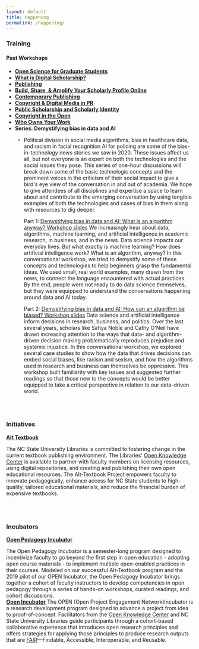 ```yaml
---
layout: default 
title: Happening
permalink: /happening/
---
```


<link rel="preconnect" href="https://fonts.googleapis.com">
<link rel="preconnect" href="https://fonts.gstatic.com" crossorigin>
<link href="https://fonts.googleapis.com/css2?family=Bungee+Shade&family=Urbanist:wght@300&display=swap" rel="stylesheet">


### Training

#### Past Workshops
  - [**Open Science for Graduate Students**](https://docs.google.com/document/d/1MFJaP9qdit1xn2Wl1NQ3g3npBXa3u-iy7Y5CQdKKcvY/edit?usp=sharing)
  - [**What is Digital Scholarship?**](https://docs.google.com/presentation/d/11HGpNbTfuGIb9Be_RpOTFkkk87G-ityyv1OmfdEdfrc/edit?usp=sharing)
  - [**Publishing**](https://drive.google.com/drive/folders/1OMpnVj4i3ImI8xaT4dk9vuojJ_lDj6v6?usp=sharing)
  - [**Build, Share, &amp; Amplify Your Scholarly Profile Online**](https://docs.google.com/presentation/d/1S4Y1YByoFvqpdNKx0DuIO_AhbJwTSx-7UW_k3Y6vWD0/edit?usp=sharing)
  - [**Contemporary Publishing**](https://docs.google.com/presentation/d/1ZkfVBpbO0S24NMtFXot2xMVG2rfH7iD1uaz7R4IJo\_E/edit?usp=sharing)
  - [**Copyright &amp; Digital Media in PR**](https://docs.google.com/presentation/d/1N2G7xJjLkDmWbJqH0ylZ-htfOl0DgiXwwMerTFN65w4/edit?usp=sharing)
  - [**Public Scholarship and Scholarly Identity**](https://docs.google.com/presentation/d/1o5mf2GcdNYvNIo0eh-gJZvGxZOAIgqQovNKYTACZYEY/edit?usp=sharing)
  - [**Copyright in the Open**](https://docs.google.com/document/d/13DF4bFq-DuS5MnxwjA6WNTwvUUk3EuUqzOsrYZtQJwM/edit?usp=sharing)
  - [**Who Owns Your Work**](https://docs.google.com/presentation/d/1TVJJQ2YuMg3tVEXvSZrggLYeUzXjWc6qogpuZRdggyg/edit?usp=sharing)
  - **Series: Demystifying bias in data and AI**
    - Political division in social media algorithms, bias in healthcare data, and racism in facial recognition AI for policing are some of the bias-in-technology news stories we saw in 2020. These issues affect us all, but not everyone is an expert on both the technologies and the social issues they pose. This series of one-hour discussions will break down some of the basic technologic concepts and the prominent voices in the criticism of their social impact to give a bird&#39;s eye view of the conversation in and out of academia. We hope to give attendees of all disciplines and expertise a space to learn about and contribute to the emerging conversation by using tangible examples of both the technologies and cases of bias in them along with resources to dig deeper.
      
      Part 1: [Demystifying bias in data and AI: What is an algorithm anyway? Workshop slides](https://docs.google.com/presentation/d/14fpfJkTALdSjnDPZ3szCndWxXZiLP7pn0qs0t4wuVSU/edit#slide=id.p) 
       We increasingly hear about data, algorithms, machine learning, and artificial intelligence in academic research, in business, and in the news. Data science impacts our everyday lives. But what exactly is machine learning? How does artificial intelligence work? What is an algorithm, anyway? In this conversational workshop, we tried to demystify some of these concepts and technologies to help beginners grasp the fundamental ideas. We used small, real world examples, many drawn from the news, to connect the language encountered with actual practices. By the end, people were not ready to do data science themselves, but they were equipped to understand the conversations happening around data and AI today.

      Part 2: [Demystifying bias in data and AI: How can an algorithm be biased? Workshop slides](https://docs.google.com/presentation/d/1ZeRc4zU3a4Aje8vqbyocg4f4PMHxKdqZa-VYt8gJzuY/edit#slide=id.gceba9b88c9_0_161) 
      Data science and artificial intelligence inform decisions in research, business, and politics. Over the last several years, scholars like Safiya Noble and Cathy O&#39;Neil have drawn increasing attention to the ways that data- and algorithm-driven decision making problematically reproduces prejudice and systemic injustice. In this conversational workshop, we explored several case studies to show how the data that drives decisions can embed social biases, like racism and sexism, and how the algorithms used in research and business can themselves be oppressive. This workshop built familiarity with key issues and suggested further readings so that those new to the concepts would be better equipped to take a critical perspective in relation to our data-driven world.

<br>
<br>

### Initiatives

[**Alt Textbook**](https://www.lib.ncsu.edu/alttextbook)

   The NC State University Libraries is committed to fostering change in the current textbook publishing environment. The Libraries&#39; [Open Knowledge Center](https://www.lib.ncsu.edu/department/okc) is available to partner with faculty members on licensing resources, using digital repositories, and creating and publishing their own open educational resources. The Alt-Textbook Project empowers faculty to innovate pedagogically, enhance access for NC State students to high-quality, tailored educational materials, and reduce the financial burden of expensive textbooks.
   
 <br>
<br>

### Incubators

[**Open Pedagogy Incubator**](https://www.lib.ncsu.edu/open-pedagogy-incubator)

The Open Pedagogy Incubator is a semester-long program designed to incentivize faculty to go beyond the first step in open education - adopting open course materials - to implement multiple open-enabled practices in their courses. Modeled on our successful Alt-Textbook program and the 2019 pilot of our OPEN Incubator, the Open Pedagogy Incubator brings together a cohort of faculty instructors to develop competencies in open pedagogy through a series of hands-on workshops, curated readings, and cohort discussions.
<br>
[**Open Incubator**](https://www.lib.ncsu.edu/open-incubator)
The OPEN (Open Project Engagement Network)Incubator is a research development program designed to advance a project from idea to proof-of-concept. Facilitators from the [Open Knowledge Center](https://www.lib.ncsu.edu/department/okc) and NC State University Libraries guide participants through a cohort-based collaborative experience that introduces open research principles and offers strategies for applying those principles to produce research outputs that are [FAIR](https://en.wikipedia.org/wiki/FAIR_data)—Findable, Accessible, Interoperable, and Reusable.
